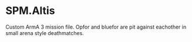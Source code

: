 # SPM.Altis
Custom ArmA 3 mission file.
Opfor and bluefor are pit against eachother in small arena style deathmatches.
